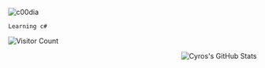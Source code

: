 
![c00dia](https://cdn.discordapp.com/emojis/807712814889435166.gif?size=64&quality=lossless)


```
Learning c#
```
![Visitor Count](https://profile-counter.glitch.me/{Cyro}/count.svg)




<img align="right" alt="Cyros's GitHub Stats" src="https://github-readme-stats.vercel.app/api?username=CodeCyro&theme=swift&bg_colorffff&border_color=1C00ff00&icon_color=000000show_icons=false" />

<!---
CodeCyro/CodeCyro is a ✨ special ✨ repository because its `README.md` (this file) appears on your GitHub profile.
You can click the Preview link to take a look at your changes.
--->

